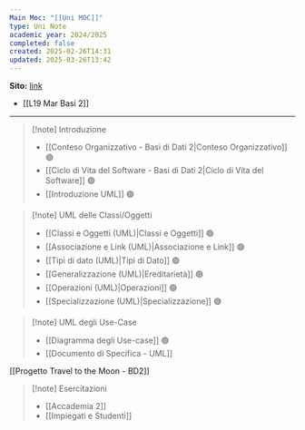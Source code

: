 ```yaml
---
Main Moc: "[[Uni MOC]]"
type: Uni Note
academic year: 2024/2025
completed: false
created: 2025-02-26T14:31
updated: 2025-03-26T13:42
---
```

**Sito:** [link](https://elearning.uniroma1.it/course/view.php?id=17659&section=5)

- [[L19 Mar Basi 2]]

---

>[!note] Introduzione
>- [[Conteso Organizzativo - Basi di Dati 2|Conteso Organizzativo]] 🟢
>- [[Ciclo di Vita del Software - Basi di Dati 2|Ciclo di Vita del Software]] 🟢
>- [[Introduzione UML]] 🟢

>[!note] UML delle Classi/Oggetti
>
>- [[Classi e Oggetti (UML)|Classi e Oggetti]] 🟢
>- [[Associazione e Link (UML)|Associazione e Link]] 🟢
>- [[Tipi di dato (UML)|Tipi di Dato]] 🟢
>- [[Generalizzazione (UML)|Ereditarietà]] 🟢
>- [[Operazioni (UML)|Operazioni]] 🟢
>- [[Specializzazione (UML)|Specializzazione]] 🟢

>[!note] UML degli Use-Case
>
>- [[Diagramma degli Use-case]] 🟢
>- [[Documento di Specifica - UML]]

[[Progetto Travel to the Moon - BD2]]

>[!note] Esercitazioni
>
>- [[Accademia 2]]
>- [[Impiegati e Studenti]]
